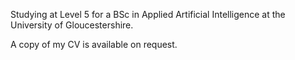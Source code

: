 Studying at Level 5 for a BSc in Applied Artificial Intelligence at the University of Gloucestershire.

A copy of my CV is available on request.
